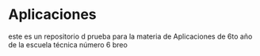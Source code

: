 # Aplicaciones
este es un repositorio d prueba para la materia de Aplicaciones de 6to año de la escuela técnica número 6 breo
